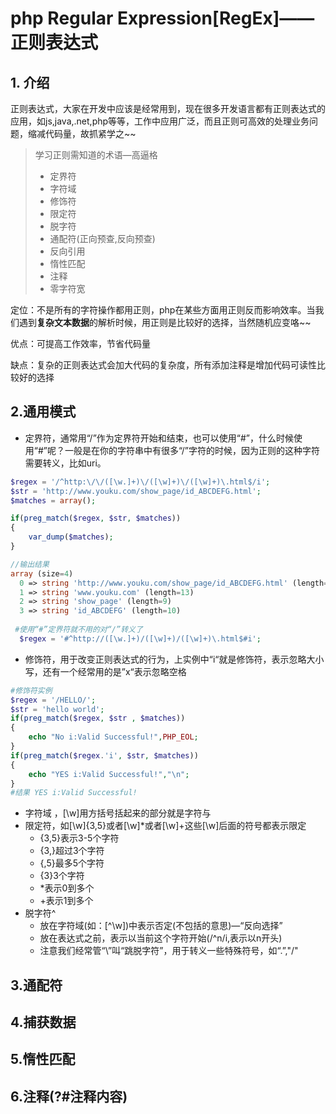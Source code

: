 # php Regular Expression[RegEx]——正则表达式

## 1. 介绍

​	正则表达式，大家在开发中应该是经常用到，现在很多开发语言都有正则表达式的应用，如js,java,.net,php等等，工作中应用广泛，而且正则可高效的处理业务问题，缩减代码量，故抓紧学之~~

> 学习正则需知道的术语—高逼格
>
> - 定界符
> - 字符域
> - 修饰符
> - 限定符
> - 脱字符
> - 通配符(正向预查,反向预查)
> - 反向引用
> - 惰性匹配
> - 注释
> - 零字符宽

定位：不是所有的字符操作都用正则，php在某些方面用正则反而影响效率。当我们遇到**复杂文本数据**的解析时候，用正则是比较好的选择，当然随机应变咯~~

优点：可提高工作效率，节省代码量

缺点：复杂的正则表达式会加大代码的复杂度，所有添加注释是增加代码可读性比较好的选择

## 2.通用模式

- 定界符，通常用“/”作为定界符开始和结束，也可以使用“#”，什么时候使用“#”呢？一般是在你的字符串中有很多“/”字符的时候，因为正则的这种字符需要转义，比如uri。

```php
$regex = '/^http:\/\/([\w.]+)\/([\w]+)\/([\w]+)\.html$/i';
$str = 'http://www.youku.com/show_page/id_ABCDEFG.html';
$matches = array();

if(preg_match($regex, $str, $matches))
{
    var_dump($matches);
}

//输出结果
array (size=4)
  0 => string 'http://www.youku.com/show_page/id_ABCDEFG.html' (length=46)
  1 => string 'www.youku.com' (length=13)
  2 => string 'show_page' (length=9)
  3 => string 'id_ABCDEFG' (length=10)
  
 #使用“#”定界符就不用的对“/”转义了
  $regex = '#^http://([\w.]+)/([\w]+)/([\w]+)\.html$#i';
```

- 修饰符，用于改变正则表达式的行为，上实例中“i“就是修饰符，表示忽略大小写，还有一个经常用的是”x“表示忽略空格

```php
#修饰符实例
$regex = '/HELLO/';
$str = 'hello world';
if(preg_match($regex, $str , $matches))
{
    echo "No i:Valid Successful!",PHP_EOL;
}
if(preg_match($regex.'i', $str, $matches))
{
    echo "YES i:Valid Successful!","\n";
}
#结果 YES i:Valid Successful!
```

- 字符域 ，[\w]用方括号括起来的部分就是字符与
- 限定符，如[\w]{3,5}或者[\w]*或者[\w]+这些[\w]后面的符号都表示限定
  - {3,5}表示3-5个字符
  - {3,}超过3个字符
  - {,5}最多5个字符
  - {3}3个字符
  - *表示0到多个
  - +表示1到多个
- 脱字符^
  - 放在字符域(如：[\^\w])中表示否定(不包括的意思)—“反向选择”
  - 放在表达式之前，表示以当前这个字符开始(/^n/i,表示以n开头)
  - 注意我们经常管“\”叫“跳脱字符”，用于转义一些特殊符号，如“.”,"/"

## 3.通配符

## 4.捕获数据

## 5.惰性匹配

## 6.注释(?#注释内容)